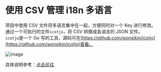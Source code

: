 # 使用 CSV 管理 i18n 多语言

项目中使用 CSV 文件将多语言集中在一起，方便同时对一个 Key 进行修改。  
通过一个可执行的文件`icotjo`，将 CSV 转换成各语言的 JSON 文件。  
`icotjo`是一个 Go 写的工具，源码可在[https://github.com/wonsikin/icotjo](https://github.com/wonsikin/icotjo)查看。

![image](https://image.liubing.me/2023/02/11/8a782f7f97a35.gif)

具体说明参考：[点击前往](https://liubing.me/article/vue/i18n/gracefully-manage-i18n-using-csv-in-vue.html)
